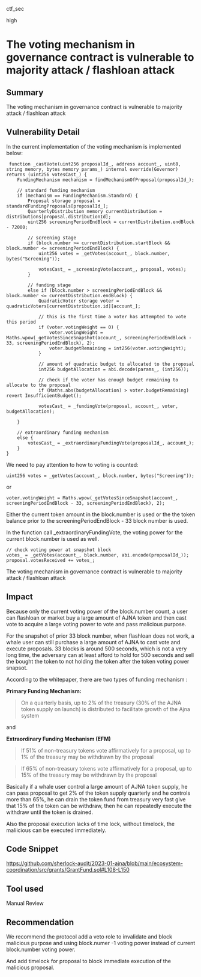 ctf_sec

high

# The voting mechanism in governance contract is vulnerable to majority attack / flashloan attack

## Summary

The voting mechanism in governance contract is vulnerable to majority attack / flashloan attack

## Vulnerability Detail

In the current implementation of the voting mechanism is implemented below:

```solidity
 function _castVote(uint256 proposalId_, address account_, uint8, string memory, bytes memory params_) internal override(Governor) returns (uint256 votesCast_) {
	FundingMechanism mechanism = findMechanismOfProposal(proposalId_);

	// standard funding mechanism
	if (mechanism == FundingMechanism.Standard) {
		Proposal storage proposal = standardFundingProposals[proposalId_];
		QuarterlyDistribution memory currentDistribution = distributions[proposal.distributionId];
		uint256 screeningPeriodEndBlock = currentDistribution.endBlock - 72000;

		// screening stage
		if (block.number >= currentDistribution.startBlock && block.number <= screeningPeriodEndBlock) {
			uint256 votes = _getVotes(account_, block.number, bytes("Screening"));

			votesCast_ = _screeningVote(account_, proposal, votes);
		}

		// funding stage
		else if (block.number > screeningPeriodEndBlock && block.number <= currentDistribution.endBlock) {
			QuadraticVoter storage voter = quadraticVoters[currentDistribution.id][account_];

			// this is the first time a voter has attempted to vote this period
			if (voter.votingWeight == 0) {
				voter.votingWeight = Maths.wpow(_getVotesSinceSnapshot(account_, screeningPeriodEndBlock - 33, screeningPeriodEndBlock), 2);
				voter.budgetRemaining = int256(voter.votingWeight);
			}

			// amount of quadratic budget to allocated to the proposal
			int256 budgetAllocation = abi.decode(params_, (int256));

			// check if the voter has enough budget remaining to allocate to the proposal
			if (Maths.abs(budgetAllocation) > voter.budgetRemaining) revert InsufficientBudget();

			votesCast_ = _fundingVote(proposal, account_, voter, budgetAllocation);
		
	}

	// extraordinary funding mechanism
	else {
		votesCast_ = _extraordinaryFundingVote(proposalId_, account_);
	}
}
```

We need to pay attention to how to voting is counted:

```solidity
uint256 votes = _getVotes(account_, block.number, bytes("Screening"));
```

or

```solidity
voter.votingWeight = Maths.wpow(_getVotesSinceSnapshot(account_, screeningPeriodEndBlock - 33, screeningPeriodEndBlock), 2);
```

Either the current token amount in the block.number is used or the the token balance prior to the screeningPeriodEndBlock - 33 block number is used.

In the function call _extraordinaryFundingVote, the voting power for the current block.number is used as well.

```solidity
// check voting power at snapshot block
votes_ = _getVotes(account_, block.number, abi.encode(proposalId_));
proposal.votesReceived += votes_;
```

The voting mechanism in governance contract is vulnerable to majority attack / flashloan attack

## Impact

Because only the current voting power of the block.number count, a user can flashloan or market buy a large amount of AJNA token and then cast vote to acquire a large voting power to vote and pass malicious purpose.

For the snapshot of prior 33 block number, when flashloan does not work, a whale user can still purchase a large amount of AJNA to cast vote and execute proposals. 33 blocks is around 500 seconds, which is not a very long time, the adversary can at least afford to hold for 500 seconds and sell the bought the token to not holding the token after the token voting power snapsot.

According to the whitepaper, there are two types of funding mechanism :

**Primary Funding Mechanism:**

> On a quarterly basis, up to 2% of the treasury (30% of the AJNA token supply on launch) is
distributed to facilitate growth of the Ajna system

and 

 **Extraordinary Funding Mechanism (EFM)**
 
 > If 51% of non-treasury tokens vote affirmatively for a proposal, up to 1% of the
treasury may be withdrawn by the proposal

> If 65% of non-treasury tokens vote affirmatively for a proposal, up to 15% of the
treasury may be withdrawn by the proposal

Basically if a whale user control a large amount of AJNA token supply, he can pass proposal to get 2% of the token supply quarterly and he controls more than 65%, he can drain the token fund from treasury very fast give that 15% of the token can be withdraw, then he can repeatedly execute the withdraw until the token is drained.

Also the proposal execution lacks of time lock, without timelock, the maliicious can be executed immediately.

## Code Snippet

https://github.com/sherlock-audit/2023-01-ajna/blob/main/ecosystem-coordination/src/grants/GrantFund.sol#L108-L150

## Tool used

Manual Review

## Recommendation

We recommend the protocol add a veto role to invalidate and block malicious purpose and using block.numer -1 voting power instead of current block.number voting power.

And add timelock for proposal to block immediate execution of the malicious proposal.

